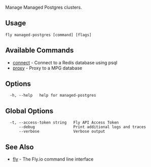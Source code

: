 Manage Managed Postgres clusters.


## Usage
~~~
fly managed-postgres [command] [flags]
~~~

## Available Commands
* [connect](/docs/flyctl/managed-postgres-connect/)	 - Connect to a Redis database using psql
* [proxy](/docs/flyctl/managed-postgres-proxy/)	 - Proxy to a MPG database

## Options

~~~
  -h, --help   help for managed-postgres
~~~

## Global Options

~~~
  -t, --access-token string   Fly API Access Token
      --debug                 Print additional logs and traces
      --verbose               Verbose output
~~~

## See Also

* [fly](/docs/flyctl/help/)	 - The Fly.io command line interface

